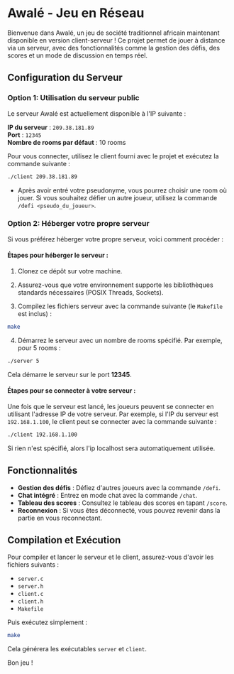 # Awalé - Jeu en Réseau

Bienvenue dans Awalé, un jeu de société traditionnel africain maintenant disponible en version client-serveur ! Ce projet permet de jouer à distance via un serveur, avec des fonctionnalités comme la gestion des défis, des scores et un mode de discussion en temps réel.

## Configuration du Serveur

### Option 1: Utilisation du serveur public
Le serveur Awalé est actuellement disponible à l'IP suivante :

**IP du serveur** : `209.38.181.89`  
**Port** : `12345`  
**Nombre de rooms par défaut** : 10 rooms

Pour vous connecter, utilisez le client fourni avec le projet et exécutez la commande suivante :

```bash
./client 209.38.181.89
```

- Après avoir entré votre pseudonyme, vous pourrez choisir une room où jouer. Si vous souhaitez défier un autre joueur, utilisez la commande `/defi <pseudo_du_joueur>`.

### Option 2: Héberger votre propre serveur

Si vous préférez héberger votre propre serveur, voici comment procéder :

#### Étapes pour héberger le serveur :

1. Clonez ce dépôt sur votre machine.
   
2. Assurez-vous que votre environnement supporte les bibliothèques standards nécessaires (POSIX Threads, Sockets).

3. Compilez les fichiers serveur avec la commande suivante (le `Makefile` est inclus) :

```bash
make
```

4. Démarrez le serveur avec un nombre de rooms spécifié. Par exemple, pour 5 rooms :

```bash
./server 5
```

Cela démarre le serveur sur le port **12345**.

#### Étapes pour se connecter à votre serveur :

Une fois que le serveur est lancé, les joueurs peuvent se connecter en utilisant l'adresse IP de votre serveur. Par exemple, si l'IP du serveur est `192.168.1.100`, le client peut se connecter avec la commande suivante :

```bash
./client 192.168.1.100
```

Si rien n'est spécifié, alors l'ip localhost sera automatiquement utilisée.

## Fonctionnalités

- **Gestion des défis** : Défiez d'autres joueurs avec la commande `/defi`.
- **Chat intégré** : Entrez en mode chat avec la commande `/chat`.
- **Tableau des scores** : Consultez le tableau des scores en tapant `/score`.
- **Reconnexion** : Si vous êtes déconnecté, vous pouvez revenir dans la partie en vous reconnectant.

## Compilation et Exécution

Pour compiler et lancer le serveur et le client, assurez-vous d'avoir les fichiers suivants :

- `server.c`
- `server.h`
- `client.c`
- `client.h`
- `Makefile`

Puis exécutez simplement :

```bash
make
```

Cela générera les exécutables `server` et `client`.

Bon jeu !
